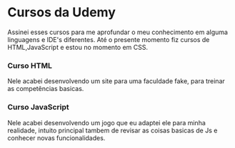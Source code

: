 # Cursos da Udemy

Assinei esses cursos para me aprofundar o meu conhecimento em alguma linguagens e IDE's diferentes. Até o presente momento fiz cursos de HTML,JavaScript e estou no momento em CSS. 

### Curso HTML
Nele acabei desenvolvendo um site para uma faculdade fake, para treinar as competências basicas.

### Curso JavaScript
Nele acabei desenvolvendo um jogo que eu adaptei ele para minha realidade, intuito principal tambem de revisar as coisas basicas de Js e conhecer novas funcionalidades.